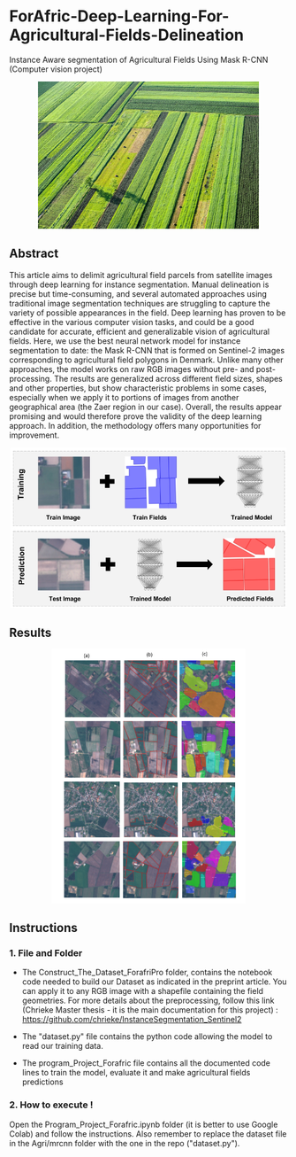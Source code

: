 # ForAfric-Deep-Learning-For-Agricultural-Fields-Delineation
Instance Aware segmentation  of Agricultural Fields Using Mask R-CNN (Computer vision project)

<p align="center">
  <img width="400" src="images/agrifield2.jpg">
</p>

## Abstract
This article aims to delimit agricultural field parcels from satellite images through deep learning for instance segmentation.
Manual delineation is precise but time-consuming, and several automated approaches using traditional image segmentation techniques are struggling to capture the variety of possible appearances in the field.
Deep learning has proven to be effective in the various computer vision tasks, and could be a good candidate for accurate, efficient and generalizable vision of agricultural fields. 
Here, we use the best neural network model for instance segmentation to date: the Mask R-CNN that is formed on Sentinel-2 images corresponding to agricultural field polygons in Denmark. 
Unlike many other approaches, the model works on raw RGB images without pre- and post-processing. 
The results are generalized across different field sizes, shapes and other properties, but show characteristic problems in some cases, especially when we apply it to portions of images from another geographical area (the Zaer region in our case). 
Overall, the results appear promising and would therefore prove the validity of the deep learning approach. 
In addition, the methodology offers many opportunities for improvement.

<p align="center">
  <img width="500" src="images/train_predict.jpg">
</p>

## Results

<p align="center">
  <img width="350" src="images/bigresult.PNG">
 </p>
 
## Instructions
### 1. File and Folder
- The Construct_The_Dataset_ForafriPro folder, contains the notebook code needed to build 
our Dataset as indicated in the preprint article. You can apply it to any RGB image with a shapefile containing the field geometries.
For more details about the preprocessing, follow this link (Chrieke Master thesis - it is the main documentation for this project) : https://github.com/chrieke/InstanceSegmentation_Sentinel2

- The "dataset.py" file contains the python code allowing the model to read our training data.

- The program_Project_Forafric file contains all the documented code lines to train the model, evaluate it and make agricultural fields predictions

### 2. How to execute !
Open the Program_Project_Forafric.ipynb folder (it is better to  use Google Colab) and follow the instructions.
 Also remember to replace the dataset file in the Agri/mrcnn folder with the one in the repo ("dataset.py").





  
  
